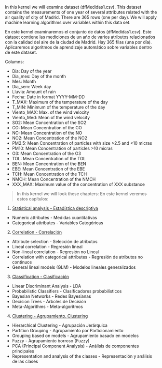 In this kernel we will examine dataset (dfMedidas1.csv). This dataset contains the measurements of one year of several attributes related with the air quality of city of Madrid. There are 365 rows (one per day). We will apply machine learning algorithms over variables within this data set.

En este kernel examinaremos el conjunto de datos (dfMedidas1.csv). Este dataset contiene las mediciones de un año de varios atributos relacionados con la calidad del aire de la ciudad de Madrid. Hay 365 filas (una por día). Aplicaremos algoritmos de aprendizaje automático sobre variables dentro de este dataset.

Columns:

- Dia: Day of the year
- Dia_mes: Day of the month
- Mes: Month
- Dia_sem: Week day
- Lluvia: Amount of rain
- Fecha: Date in format YYYY-MM-DD
- T_MAX: Maximum of the temperature of the day
- T_MIN: Minimum of the temperature of the day
- Viento_MAX: Max. of the wind velocity
- Viento_Med: Mean of the wind velocity
- SO2: Mean Concentration of the SO2
- CO: Mean Concentration of the CO
- NO: Mean Concentration of the NO
- NO2: Mean Concentration of the NO2
- PM2.5: Mean Concentration of particles with size >2.5 and <10 micras
- PM10: Mean Concentration of particles >10 micras
- O3: Mean Concentration of the O3
- TOL: Mean Concentration of the TOL
- BEN: Mean Concentration of the BEN
- EBE: Mean Concentration of the EBE
- TCH: Mean Concentration of the TCH
- NMCH: Mean Concentration of the NMCH
- XXX_MAX: Maximum value of the concentration of XXX substance

> In this kernel we will look these chapters:
> En este kernel veremos estos capítulos:

1. [Statistical analysis - Estadística descriptiva]()
- Numeric attributes - Medidas cuantitativas
- Categorical attributes - Variables Categóricas
2. [Correlation - Correlación]()
- Attribute selection - Selección de atributos
- Lineal correlation - Regresión lineal
- Non-lineal correlation - Regresión no Lineal
- Correlation with categorical attributes - Regresión de atributos no continuos
- General lineal models (GLM) - Modelos lineales generalizados
3. [Classification - Clasificación]()
- Linear Discriminant Analysis - LDA
- Probabilistic Classifiers - Clasificadores probabilísticos
- Bayesian Networks - Redes Bayesianas
- Decision Trees - Árboles de Decisión
- Meta-Algorithms - Meta-algoritmos
4. [Clustering - Agrupamiento. Clustering]()
- Hierarchical Clustering - Agrupación Jerárquica
- Partition Grouping - Agrupamiento por Particionamiento
- Grouping based on models - Agrupamiento basado en modelos
- Fuzzy - Agrupamiento borroso (Fuzzy)
- PCA (Principal Component Analysis) - Análisis de componentes principales
- Representation and analysis of the classes - Representación y análisis de las clases
